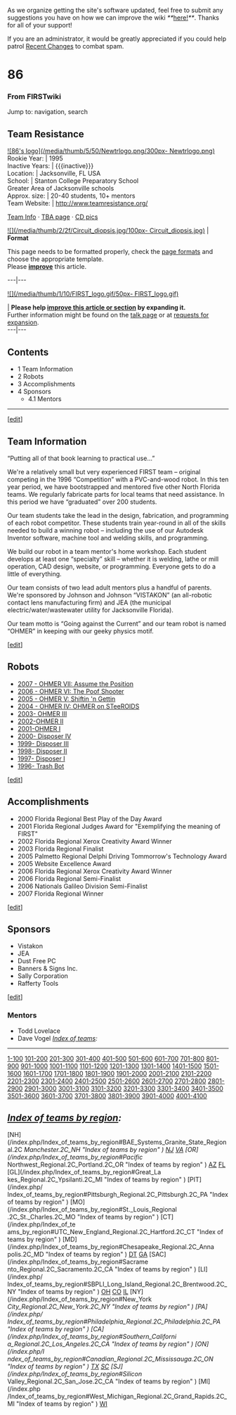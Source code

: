 As we organize getting the site's software updated, feel free to submit any
suggestions you have on how we can improve the wiki
_**_[here!](/index.php/User:Hallry/Suggestions "User:Hallry/Suggestions"
)_**_. Thanks for all of your support!

If you are an administrator, it would be greatly appreciated if you could help
patrol [Recent Changes](/index.php/Special:Recentchanges
"Special:Recentchanges" ) to combat spam.

# 86

### From FIRSTwiki

Jump to: navigation, search

Team Resistance  
---  
[![86's logo](/media/thumb/5/50/Newtrlogo.png/300px-
Newtrlogo.png)](/index.php/Image:Newtrlogo.png "86's logo" )  
Rookie Year: | 1995  
Inactive Years: | {{{inactive}}}  
Location: | Jacksonville, FL USA  
School: | Stanton College Preparatory School  
Greater Area of Jacksonville schools  
Approx. size: | 20-40 students, 10+ mentors  
Team Website: | <http://www.teamresistance.org/>  
  
[Team Info](http://frclinks.appspot.com/t/86
"http://frclinks.appspot.com/t/86" ) · [TBA
page](http://www.thebluealliance.com/team/86
"http://www.thebluealliance.com/team/86" ) · [CD
pics](http://www.chiefdelphi.com/media/photos/tags/frc86
"http://www.chiefdelphi.com/media/photos/tags/frc86" )  
  
[![](/media/thumb/2/2f/Circuit_diopsis.jpg/100px-
Circuit_diopsis.jpg)](/index.php/Image:Circuit_diopsis.jpg "" ) |  **Format**  

This page needs to be formatted properly, check the [page
formats](/index.php/FIRSTwiki:Page_formats "FIRSTwiki:Page formats" ) and
choose the appropriate template.  
Please **[improve](http://firstwiki.net/index.php?title=86&action=edit
"http://firstwiki.net/index.php?title=86&action=edit" )** this article.  
  
---|---  
  
[![](/media/thumb/1/10/FIRST_logo.gif/50px-
FIRST_logo.gif)](/index.php/Image:FIRST_logo.gif "" )

| **Please help [improve this article or
section](http://firstwiki.net/index.php?title=86&action=edit
"http://firstwiki.net/index.php?title=86&action=edit" ) by expanding it.**  
Further information might be found on the [talk
page](/index.php?title=Talk:86&action=edit "Talk:86" ) or at [requests for
expansion](/index.php/FIRSTwiki:Requests_for_expansion "FIRSTwiki:Requests for
expansion" ).  
---|---  
  
  

## Contents

  * 1 Team Information
  * 2 Robots
  * 3 Accomplishments
  * 4 Sponsors
    * 4.1 Mentors  
---  
  
[[edit](/index.php?title=86&action=edit&section=1 "Edit section: Team
Information" )]

## Team Information

“Putting all of that book learning to practical use...”

We're a relatively small but very experienced FIRST team – original competing
in the 1996 “Competition” with a PVC-and-wood robot. In this ten year period,
we have bootstrapped and mentored five other North Florida teams. We regularly
fabricate parts for local teams that need assistance. In this period we have
“graduated” over 200 students.

Our team students take the lead in the design, fabrication, and programming of
each robot competitor. These students train year-round in all of the skills
needed to build a winning robot – including the use of our Autodesk Inventor
software, machine tool and welding skills, and programming.

We build our robot in a team mentor's home workshop. Each student develops at
least one “specialty” skill – whether it is welding, lathe or mill operation,
CAD design, website, or programming. Everyone gets to do a little of
everything.

Our team consists of two lead adult mentors plus a handful of parents. We're
sponsored by Johnson and Johnson “VISTAKON” (an all-robotic contact lens
manufacturing firm) and JEA (the municipal electric/water/wastewater utility
for Jacksonville Florida).

Our team motto is “Going against the Current” and our team robot is named
“OHMER” in keeping with our geeky physics motif.

[[edit](/index.php?title=86&action=edit&section=2 "Edit section: Robots" )]

## Robots

  * [2007 - OHMER VII: Assume the Position](/index.php?title=OHMER_VII_%2886%29&action=edit "OHMER VII \(86\)" )
  * [2006 - OHMER VI: The Poof Shooter](/index.php?title=OHMER_VI_%2886%29&action=edit "OHMER VI \(86\)" )
  * [2005 - OHMER V: Shiftin 'n Gettin](/index.php?title=OHMER_V_%2886%29&action=edit "OHMER V \(86\)" )
  * [2004 - OHMER IV: OHMER on STeeROIDS](/index.php?title=OHMER_IV_%2886%29&action=edit "OHMER IV \(86\)" )
  * [2003- OHMER III](/index.php?title=OHMER_III_%2886%29&action=edit "OHMER III \(86\)" )
  * [2002-OHMER II](/index.php?title=OHMER_II_%2886%29&action=edit "OHMER II \(86\)" )
  * [2001-OHMER I](/index.php?title=OHMER_I_%2886%29&action=edit "OHMER I \(86\)" )
  * [2000- Disposer IV](/index.php?title=Disposer_IV_%2886%29&action=edit "Disposer IV \(86\)" )
  * [1999- Disposer III](/index.php?title=Disposer_III_%2886%29&action=edit "Disposer III \(86\)" )
  * [1998- Disposer II](/index.php?title=Disposer_II_%2886%29&action=edit "Disposer II \(86\)" )
  * [1997- Disposer I](/index.php?title=Disposer_I_%2886%29&action=edit "Disposer I \(86\)" )
  * [1996- Trash Bot](/index.php?title=Trash_Bot_%2886%29&action=edit "Trash Bot \(86\)" )

[[edit](/index.php?title=86&action=edit&section=3 "Edit section:
Accomplishments" )]

## Accomplishments

  * 2000 Florida Regional Best Play of the Day Award 
  * 2001 Florida Regional Judges Award for "Exemplifying the meaning of FIRST" 
  * 2002 Florida Regional Xerox Creativity Award Winner 
  * 2003 Florida Regional Finalist 
  * 2005 Palmetto Regional Delphi Driving Tommorrow's Technology Award 
  * 2005 Website Excellence Award 
  * 2006 Florida Regional Xerox Creativity Award Winner 
  * 2006 Florida Regional Semi-Finalist 
  * 2006 Nationals Galileo Division Semi-Finalist 
  * 2007 Florida Regional Winner 

[[edit](/index.php?title=86&action=edit&section=4 "Edit section: Sponsors" )]

## Sponsors

  * Vistakon 
  * JEA 
  * Dust Free PC 
  * Banners &amp; Signs Inc. 
  * Sally Corporation 
  * Rafferty Tools 

  

[[edit](/index.php?title=86&action=edit&section=5 "Edit section: Mentors" )]

### Mentors

  * Todd Lovelace 
  * Dave Vogel 
_[Index of teams](/index.php/Index_of_teams "Index of teams" ):_  
---  
  
[1-100](/index.php/Index_of_teams#1-100 "Index of teams" )
[101-200](/index.php/Index_of_teams#101-200 "Index of teams" )
[201-300](/index.php/Index_of_teams#201-300 "Index of teams" )
[301-400](/index.php/Index_of_teams#301-400 "Index of teams" )
[401-500](/index.php/Index_of_teams#401-500 "Index of teams" )
[501-600](/index.php/Index_of_teams#501-600 "Index of teams" )
[601-700](/index.php/Index_of_teams#601-700 "Index of teams" )
[701-800](/index.php/Index_of_teams#701-800 "Index of teams" )
[801-900](/index.php/Index_of_teams#801-900 "Index of teams" )
[901-1000](/index.php/Index_of_teams#901-1000 "Index of teams" )
[1001-1100](/index.php/Index_of_teams#1001-1100 "Index of teams" )
[1101-1200](/index.php/Index_of_teams#1101-1200 "Index of teams" )
[1201-1300](/index.php/Index_of_teams#1201-1300 "Index of teams" )
[1301-1400](/index.php/Index_of_teams#1301-1400 "Index of teams" )
[1401-1500](/index.php/Index_of_teams#1401-1500 "Index of teams" )
[1501-1600](/index.php/Index_of_teams#1501-1600 "Index of teams" )
[1601-1700](/index.php/Index_of_teams#1601-1700 "Index of teams" )
[1701-1800](/index.php/Index_of_teams#1701-1800 "Index of teams" )
[1801-1900](/index.php/Index_of_teams#1801-1900 "Index of teams" )
[1901-2000](/index.php/Index_of_teams#1901-2000 "Index of teams" )
[2001-2100](/index.php/Index_of_teams#2001-2100 "Index of teams" )
[2101-2200](/index.php/Index_of_teams#2101-2200 "Index of teams" )
[2201-2300](/index.php/Index_of_teams#2201-2300 "Index of teams" )
[2301-2400](/index.php/Index_of_teams#2301-2400 "Index of teams" )
[2401-2500](/index.php/Index_of_teams#2401-2500 "Index of teams" )
[2501-2600](/index.php/Index_of_teams#2501-2600 "Index of teams" )
[2601-2700](/index.php/Index_of_teams#2601-2700 "Index of teams" )
[2701-2800](/index.php/Index_of_teams#2701-2800 "Index of teams" )
[2801-2900](/index.php/Index_of_teams#2801-2900 "Index of teams" )
[2901-3000](/index.php/Index_of_teams#2901-3000 "Index of teams" )
[3001-3100](/index.php/Index_of_teams#3001-3100 "Index of teams" )
[3101-3200](/index.php/Index_of_teams#3101-3200 "Index of teams" )
[3201-3300](/index.php/Index_of_teams#3201-3300 "Index of teams" )
[3301-3400](/index.php/Index_of_teams#3301-3400 "Index of teams" )
[3401-3500](/index.php/Index_of_teams#3401-3500 "Index of teams" )
[3501-3600](/index.php/Index_of_teams#3501-3600 "Index of teams" )
[3601-3700](/index.php/Index_of_teams#3601-3700 "Index of teams" )
[3701-3800](/index.php/Index_of_teams#3701-3800 "Index of teams" )
[3801-3900](/index.php/Index_of_teams#3801-3900 "Index of teams" )
[3901-4000](/index.php/Index_of_teams#3901-4000 "Index of teams" )
[4001-4100](/index.php/Index_of_teams#4001-4100 "Index of teams" )  
  
_[Index of teams by region](/index.php/Index_of_teams_by_region "Index of
teams by region" ):_  
---  
  
[NH](/index.php/Index_of_teams_by_region#BAE_Systems_Granite_State_Regional.2C
_Manchester.2C_NH "Index of teams by region" )
[NJ](/index.php/Index_of_teams_by_region#New_Jersey_Regional.2C_Trenton.2C_NJ
"Index of teams by region" )
[VA](/index.php/Index_of_teams_by_region#NASA.2FVCU_Regional.2C_Richmond.2C_VA
"Index of teams by region" ) [OR](/index.php/Index_of_teams_by_region#Pacific_
Northwest_Regional.2C_Portland.2C_OR "Index of teams by region" )
[AZ](/index.php/Index_of_teams_by_region#Arizona_Regional.2C_Phoenix.2C_AZ
"Index of teams by region" )
[FL](/index.php/Index_of_teams_by_region#Florida_Regional.2C_Orlando.2C_FL
"Index of teams by region" ) [GL](/index.php/Index_of_teams_by_region#Great_La
kes_Regional.2C_Ypsilanti.2C_MI "Index of teams by region" ) [PIT](/index.php/
Index_of_teams_by_region#Pittsburgh_Regional.2C_Pittsburgh.2C_PA "Index of
teams by region" ) [MO](/index.php/Index_of_teams_by_region#St._Louis_Regional
.2C_St._Charles.2C_MO "Index of teams by region" ) [CT](/index.php/Index_of_te
ams_by_region#UTC_New_England_Regional.2C_Hartford.2C_CT "Index of teams by
region" ) [MD](/index.php/Index_of_teams_by_region#Chesapeake_Regional.2C_Anna
polis.2C_MD "Index of teams by region" )
[DT](/index.php/Index_of_teams_by_region#Detroit_Regional.2C_Detroit.2C_MI
"Index of teams by region" )
[GA](/index.php/Index_of_teams_by_region#Peachtree_Regional.2C_Duluth.2C_GA
"Index of teams by region" ) [SAC](/index.php/Index_of_teams_by_region#Sacrame
nto_Regional.2C_Sacramento.2C_CA "Index of teams by region" ) [LI](/index.php/
Index_of_teams_by_region#SBPLI_Long_Island_Regional.2C_Brentwood.2C_NY "Index
of teams by region" )
[OH](/index.php/Index_of_teams_by_region#Buckeye_Regional.2C_Cleveland.2C_OH
"Index of teams by region" )
[CO](/index.php/Index_of_teams_by_region#Colorado_Regional.2C_Denver.2C_CO
"Index of teams by region" )
[IL](/index.php/Index_of_teams_by_region#Midwest_Regional.2C_Evanston.2C_IL
"Index of teams by region" ) [NY](/index.php/Index_of_teams_by_region#New_York
_City_Regional.2C_New_York.2C_NY "Index of teams by region" ) [PA](/index.php/
Index_of_teams_by_region#Philadelphia_Regional.2C_Philadelphia.2C_PA "Index of
teams by region" ) [CA](/index.php/Index_of_teams_by_region#Southern_Californi
a_Regional.2C_Los_Angeles.2C_CA "Index of teams by region" ) [ON](/index.php/I
ndex_of_teams_by_region#Canadian_Regional.2C_Mississauga.2C_ON "Index of teams
by region" )
[TX](/index.php/Index_of_teams_by_region#Lone_Star_Regional.2C_Houston.2C_TX
"Index of teams by region" )
[SC](/index.php/Index_of_teams_by_region#Palmetto_Regional.2C_Columbia.2C_SC
"Index of teams by region" ) [SJ](/index.php/Index_of_teams_by_region#Silicon_
Valley_Regional.2C_San_Jose.2C_CA "Index of teams by region" ) [MI](/index.php
/Index_of_teams_by_region#West_Michigan_Regional.2C_Grand_Rapids.2C_MI "Index
of teams by region" )
[WI](/index.php/Index_of_teams_by_region#Wisconsin_Regional.2C_Milwaukee.2C_WI
"Index of teams by region" )  
  
